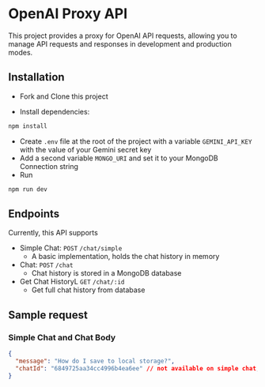 # OpenAI Proxy API

This project provides a proxy for OpenAI API requests, allowing you to manage API requests and responses in development and production modes.

## Installation

- Fork and Clone this project

- Install dependencies:

```bash
npm install
```

- Create `.env` file at the root of the project with a variable `GEMINI_API_KEY` with the value of your Gemini secret key
- Add a second variable `MONGO_URI` and set it to your MongoDB Connection string
- Run

```bash
npm run dev
```

## Endpoints

Currently, this API supports

- Simple Chat: `POST` `/chat/simple`
  - A basic implementation, holds the chat history in memory
- Chat: `POST` `/chat`
  - Chat history is stored in a MongoDB database
- Get Chat HistoryL `GET` `/chat/:id`
  - Get full chat history from database

## Sample request

### Simple Chat and Chat Body

```json
{
  "message": "How do I save to local storage?",
  "chatId": "6849725aa34cc4996b4ea6ee" // not available on simple chat, optional on chat
}
```
